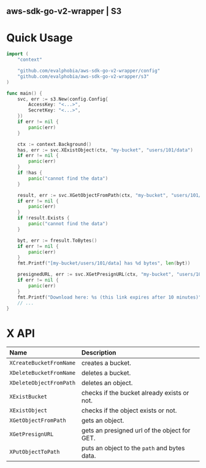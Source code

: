 aws-sdk-go-v2-wrapper | S3
----


# Quick Usage

```go
import (
	"context"

	"github.com/evalphobia/aws-sdk-go-v2-wrapper/config"
	"github.com/evalphobia/aws-sdk-go-v2-wrapper/s3"
)

func main() {
	svc, err := s3.New(config.Config{
		AccessKey: "<...>",
		SecretKey: "<...>",
	})
	if err != nil {
		panic(err)
	}

	ctx := context.Background()
	has, err := svc.XExistObject(ctx, "my-bucket", "users/101/data")
	if err != nil {
		panic(err)
	}
	if !has {
		panic("cannot find the data")
	}

	result, err := svc.XGetObjectFromPath(ctx, "my-bucket", "users/101/data")
	if err != nil {
		panic(err)
	}
	if !result.Exists {
		panic("cannot find the data")
	}

	byt, err := fresult.ToBytes()
	if err != nil {
		panic(err)
	}
	fmt.Printf("[my-bucket/users/101/data] has %d bytes", len(byt))

	presignedURL, err := svc.XGetPresignURL(ctx, "my-bucket", "users/101/data", 10 * time.Minute)
	if err != nil {
		panic(err)
	}
	fmt.Printf("Download here: %s (this link expires after 10 minutes)", presignedURL)
	// ...
}
```

# X API

| Name | Description |
|:--|:--|
| `XCreateBucketFromName` | creates a bucket. |
| `XDeleteBucketFromName` | deletes a bucket. |
| `XDeleteObjectFromPath` | deletes an object. |
| `XExistBucket` | checks if the bucket already exists or not. |
| `XExistObject` | checks if the object exists or not. |
| `XGetObjectFromPath` | gets an object. |
| `XGetPresignURL` | gets an presigned url of the object for GET. |
| `XPutObjectToPath` | puts an object to the `path` and bytes data. |
